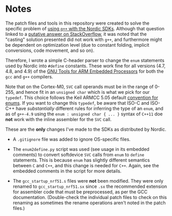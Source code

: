 # Notes

The patch files and tools in this repository were created to solve the specific problem of [using `g++` with the Nordic SDKs](https://devzone.nordicsemi.com/question/7830/please-fix-the-enum-in-ble_gattsh/). Although that question linked to a [putative answer on StackOverflow](http://stackoverflow.com/questions/15712894/using-c-headers-in-c-code-in-gnu-error-including-inline-assembly-impossible), it was noted that the "casting" solution presented did not work with `g++`, and furthermore might be dependent on optimization level (due to constant folding, implicit conversions, code movement, and so on).

Therefore, I wrote a simple C-header parser to change the `enum` statements used by Nordic into `#define` constants. These work fine for all versions (4.7, 4.8, and 4.9) of the [GNU Tools for ARM Embedded Processors](https://launchpad.net/gcc-arm-embedded) for both the `gcc` and `g++` compilers.

Note that on the Cortex-M0, `SVC` call operands must be in the range of 0-255, and hence fit in an `unsigned char` which is what we pick for our `typedef`. This choice follows the Keil ARMCC 5.05 default [convention for enums](http://infocenter.arm.com/help/index.jsp?topic=/com.arm.doc.dui0491i/Babjddhe.html). If you want to change this `typedef`, be aware that ISO-C and ISO-C++ have _substantially_ different rules for inferring the type of an `enum`, and as of `g++-4.9` using the `enum : unsigned char { ... }` syntax of `C++11` doe **not** work with the inline assembler for the `SVC` call.

These are the **only** changes I've made to the SDKs as distributed by Nordic.

* A `.gitignore` file was added to ignore OS-specific files.

* The `enum2define.py` script was used (see usage in its embedded comments)
  to convert softdevice `SVC` calls from `enum` to `define` statements. This
  is because `enum` has slightly different semantics between `C` and `C++`,
  and this change is needed for `C++`. Again, see the embedded comments in
  the script for more details.

* The `gcc_startup_nrf51.s` files were **not** been modified. They were only
  renamed to `gcc_startup_nrf51.sx` since `.sx` the recommended extension for
  assembler code that must be preprocessed, as per the GCC documentation.
  (Double-check the individual patch files to check on this renaming as
  sometimes the rename operations aren't noted in the patch files.)
